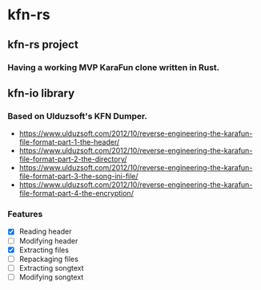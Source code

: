 # kfn-rs

## kfn-rs project
### Having a working MVP KaraFun clone written in Rust.

## kfn-io library
### Based on Ulduzsoft's KFN Dumper.

- https://www.ulduzsoft.com/2012/10/reverse-engineering-the-karafun-file-format-part-1-the-header/
- https://www.ulduzsoft.com/2012/10/reverse-engineering-the-karafun-file-format-part-2-the-directory/
- https://www.ulduzsoft.com/2012/10/reverse-engineering-the-karafun-file-format-part-3-the-song-ini-file/
- https://www.ulduzsoft.com/2012/10/reverse-engineering-the-karafun-file-format-part-4-the-encryption/

### Features
- [x] Reading header
- [ ] Modifying header
- [x] Extracting files
- [ ] Repackaging files
- [ ] Extracting songtext
- [ ] Modifying songtext
